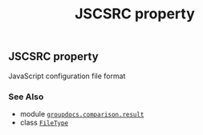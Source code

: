 ﻿---
title: JSCSRC property
second_title: GroupDocs.Comparison for Python via .NET API References
description: 
type: docs
url: /python-net/groupdocs.comparison.result/filetype/jscsrc/
is_root: false
weight: 650
---

## JSCSRC property


JavaScript configuration file format

### See Also
* module [`groupdocs.comparison.result`](../../)
* class [`FileType`](/comparison/python-net/groupdocs.comparison.result/filetype)

